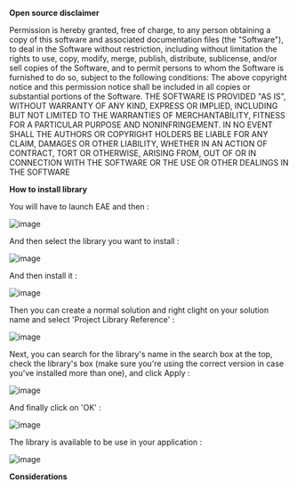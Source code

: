**Open source disclaimer**

Permission is hereby granted, free of charge, to any person obtaining a copy of this software and associated documentation files (the "Software"), to deal in the Software without restriction, including without limitation the rights to use, copy, modify, merge, publish, distribute, sublicense, and/or sell copies of the Software, and to permit persons to whom the Software is furnished to do so, subject to the following conditions:
The above copyright notice and this permission notice shall be included in all copies or substantial portions of the Software.
THE SOFTWARE IS PROVIDED "AS IS", WITHOUT WARRANTY OF ANY KIND, EXPRESS OR IMPLIED, INCLUDING BUT NOT LIMITED TO THE WARRANTIES OF MERCHANTABILITY, FITNESS FOR A PARTICULAR PURPOSE AND NONINFRINGEMENT. IN NO EVENT SHALL THE AUTHORS OR COPYRIGHT HOLDERS BE LIABLE FOR ANY CLAIM, DAMAGES OR OTHER LIABILITY, WHETHER IN AN ACTION OF CONTRACT, TORT OR OTHERWISE, ARISING FROM, OUT OF OR IN CONNECTION WITH THE SOFTWARE OR THE USE OR OTHER DEALINGS IN THE SOFTWARE

**How to install library**
  
  You will have to launch EAE and then :
  
  ![image](https://github.com/user-attachments/assets/9eb24a42-9ae0-4e50-a1a0-05f2cf7660f4)
  
  And then select the library you want to install : 
  
  ![image](https://github.com/user-attachments/assets/bf545eac-8e45-41c8-8c90-927eec7e6c94)
  
  And then install it :
  
  ![image](https://github.com/user-attachments/assets/6c5830ed-b0ec-4eea-aa9b-9e4ec45a35e7)
  
  Then you can create a normal solution and right clight on your solution name and select 'Project Library Reference' : 
  
  ![image](https://github.com/user-attachments/assets/630456fe-b629-4cf7-b891-a2bf490600d9)
  
  Next, you can search for the library's name in the search box at the top, check the library's box (make sure you're using the correct version in case you've installed more than one), and click Apply : 
  
  ![image](https://github.com/user-attachments/assets/6d1ec331-fb32-478e-b468-6b81d9f4b4fa)
  
  And finally click on 'OK' : 
  
  ![image](https://github.com/user-attachments/assets/1b9ac939-045b-4cc7-a731-bc2349b694f8)
  
  The library is available to be use in your application : 
  
  ![image](https://github.com/user-attachments/assets/55b57867-810d-4aab-9268-bf6a4bf32ee5)


**Considerations**
